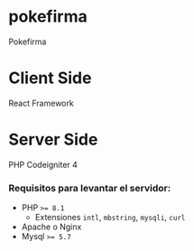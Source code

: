 # pokefirma
Pokefirma

# Client Side
React Framework

# Server Side
PHP Codeigniter 4

### Requisitos para levantar el servidor:
- PHP `>= 8.1`
  - Extensiones `intl`, `mbstring`, `mysqli`, `curl`
- Apache o Nginx
- Mysql `>= 5.7`